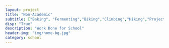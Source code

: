 ```yaml
---
layout: project
title: "Non-Academic"
subtitle: ["Baking", "Fermenting","Biking","Climbing","Hiking","Projects","PersonalRead", "Highlights", "FutureTrips"]
disp: "True"
description: "Work Done for School"
header-img: "img/home-bg.jpg"
category: school
---
```


